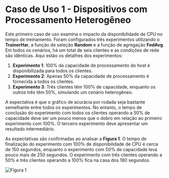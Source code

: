 # Caso de Uso 1 - Dispositivos com Processamento Heterogêneo

Este primeiro caso de uso examina o impacto da disponibilidade de CPU no tempo de treinamento. Foram configurados três experimentos utilizando o **TrainerHar**, a função de seleção **Random** e a função de agregação **FedAvg**. Em todos os cenários, há um total de seis clientes e as condições de rede são idênticas. Aqui estão os detalhes dos experimentos:

1. **Experimento 1**: 100% da capacidade de processamento do host é disponibilizada para todos os clientes.
2. **Experimento 2**: Apenas 50% da capacidade de processamento é fornecida a todos os clientes.
3. **Experimento 3**: Três clientes têm 100% de capacidade, enquanto os outros três têm 50%, simulando um cenário heterogêneo.

A expectativa é que o gráfico de acurácia por rodada seja bastante semelhante entre todos os experimentos. No entanto, o tempo de conclusão do experimento com todos os clientes operando a 50% de capacidade deve ser um pouco menos que o dobro em relação ao primeiro experimento com 100%. O terceiro experimento deve apresentar um resultado intermediário.

As expectativas são confirmadas ao analisar a **Figura 1**. O tempo de finalização do experimento com 100% de disponibilidade de CPU é cerca de 150 segundos, enquanto o experimento com 50% de capacidade leva pouco mais de 250 segundos. O experimento com três clientes operando a 50% e três clientes operando a 100% fica na casa dos 180 segundos.

![Figura 1](https://example.com/figuras/cpu_heterogeneo.png)
